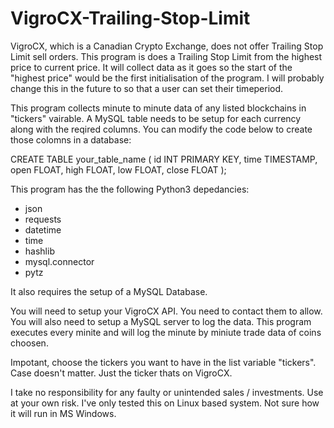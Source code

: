 # VigroCX-Trailing-Stop-Limit
VigroCX, which is a Canadian Crypto Exchange, does not offer Trailing Stop Limit sell orders. This program is does a Trailing Stop Limit from the highest price to current price. It will collect data as it goes so the start of the "highest price" would be the first initialisation of the program. I will probably change this in the future to so that a user can set their timeperiod.

This program collects minute to minute data of any listed blockchains in "tickers" vairable. A MySQL table needs to be setup for each currency along with the reqired columns. You can modify the code below to create those colomns in a database:

CREATE TABLE your_table_name (
    id INT PRIMARY KEY,
    time TIMESTAMP,
    open FLOAT,
    high FLOAT,
    low FLOAT,
    close FLOAT
);

This program has the the following Python3 depedancies:

- json
- requests
- datetime
- time
- hashlib
- mysql.connector
- pytz

It also requires the setup of a MySQL Database.

You will need to setup your VigroCX API. You need to
contact them to allow. You will also need to setup a
MySQL server to log the data. This program executes
every minite and will log the minute by miniute trade
data of coins choosen. 

Impotant, choose the tickers you want to have in the
list variable "tickers". Case doesn't matter. Just the
ticker thats on VigroCX.

I take no responsibility for any faulty or unintended sales / investments. Use at your own risk. I've only tested this on Linux based system. Not sure how it will run in MS Windows.
